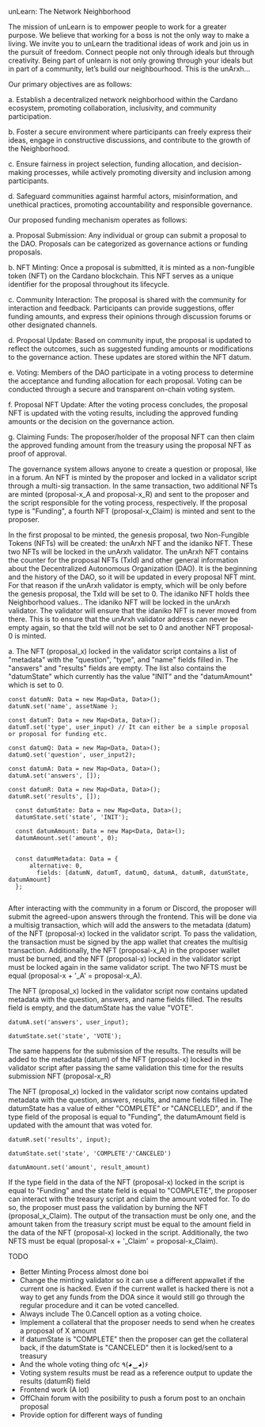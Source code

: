 unLearn: The Network Neighborhood

The mission of unLearn is to empower people to work for a greater purpose. We believe that working for a boss is not the only way to make a living. We invite you to unLearn the traditional ideas of work and join us in the pursuit of freedom. Connect people not only through ideals but through creativity. Being part of unlearn is not only growing through your ideals but in part of a community, let’s build our neighbourhood. This is the unArxh...

Our primary objectives are as follows:

a. Establish a decentralized network neighborhood within the Cardano ecosystem, promoting collaboration, inclusivity, and community participation.

b. Foster a secure environment where participants can freely express their ideas, engage in constructive discussions, and contribute to the growth of the Neighborhood.

c. Ensure fairness in project selection, funding allocation, and decision-making processes, while actively promoting diversity and inclusion among participants.

d. Safeguard communities against harmful actors, misinformation, and unethical practices, promoting accountability and responsible governance.


Our proposed funding mechanism operates as follows:

a. Proposal Submission: Any individual or group can submit a proposal to the DAO. Proposals can be categorized as governance actions or funding proposals.

b. NFT Minting: Once a proposal is submitted, it is minted as a non-fungible token (NFT) on the Cardano blockchain. This NFT serves as a unique identifier for the proposal throughout its lifecycle.

c. Community Interaction: The proposal is shared with the community for interaction and feedback. Participants can provide suggestions, offer funding amounts, and express their opinions through discussion forums or other designated channels.

d. Proposal Update: Based on community input, the proposal is updated to reflect the outcomes, such as suggested funding amounts or modifications to the governance action. These updates are stored within the NFT datum.

e. Voting: Members of the DAO participate in a voting process to determine the acceptance and funding allocation for each proposal. Voting can be conducted through a secure and transparent on-chain voting system.

f. Proposal NFT Update: After the voting process concludes, the proposal NFT is updated with the voting results, including the approved funding amounts or the decision on the governance action.

g. Claiming Funds: The proposer/holder of the proposal NFT can then claim the approved funding amount from the treasury using the proposal NFT as proof of approval.

The governance system allows anyone to create a question or proposal, like in a forum. An NFT is minted by the proposer and locked in a validator script through a multi-sig transaction. In the same transaction, two additional NFTs are minted (proposal-x_A and proposal-x_R) and sent to the proposer and the script responsible for the voting process, respectively. If the proposal type is "Funding", a fourth NFT (proposal-x_Claim) is minted and sent to the proposer.

In the first proposal to be minted, the genesis proposal, two Non-Fungible Tokens (NFTs) will be created: the unArxh NFT and the idaniko NFT. These two NFTs will be locked in the unArxh validator. The unArxh NFT contains the counter for the proposal NFTs (TxId) and other general information about the Decentralized Autonomous Organization (DAO). It is the beginning and the history of the DAO, so it will be updated in every proposal NFT mint. For that reason if the unArxh validator is empty, which will be only before the genesis proposal, the TxId will be set to 0. The idaniko NFT holds thee Neighborhood values.. The idaniko NFT will be locked in the unArxh validator. The validator will ensure that the idaniko NFT is never moved from there. This is to ensure that the unArxh validator address can never be empty again, so that the txId will not be set to 0 and another NFT proposal-0 is minted.

a. The NFT (proposal_x) locked in the validator script contains a list of "metadata" with the "question", "type", and "name" fields filled in. The "answers" and "results" fields are empty. The list also contains the "datumState" which currently has the value "INIT" and the "datumAmount" which is set to 0.


```
const datumN: Data = new Map<Data, Data>();
datumN.set('name', assetName );

const datumT: Data = new Map<Data, Data>();
datumT.set('type', user_input) // It can either be a simple proposal or proposal for funding etc. 

const datumQ: Data = new Map<Data, Data>();
datumQ.set('question', user_input2);

const datumA: Data = new Map<Data, Data>();
datumA.set('answers', []);

const datumR: Data = new Map<Data, Data>();
datumR.set('results', []);
  
  const datumState: Data = new Map<Data, Data>();
  datumState.set('state', 'INIT');

  const datumAmount: Data = new Map<Data, Data>();
  datumAmount.set('amount', 0);


  const datumMetadata: Data = {
      alternative: 0,
        fields: [datumN, datumT, datumQ, datumA, datumR, datumState, datumAmount]
  };
 
 ```

After interacting with the community in a forum or Discord, the proposer will submit the agreed-upon answers through the frontend. This will be done via a multisig transaction, which will add the answers to the metadata (datum) of the NFT (proposal-x) locked in the validator script. To pass the validation, the transaction must be signed by the app wallet that creates the multisig transaction. Additionally, the NFT (proposal-x_A) in the proposer wallet must be burned, and the NFT (proposal-x) locked in the validator script must be locked again in the same validator script. The two NFTS must be equal (proposal-x + '_A' = proposal-x_A).

The NFT (proposal_x) locked in the validator script now contains updated metadata with the question, answers, and name fields filled. The results field is empty, and the datumState has the value "VOTE".
```
datumA.set('answers', user_input);

datumState.set('state', 'VOTE');
```
The same happens for the submission of the results. The results will be added to the metadata (datum) of the NFT (proposal-x) locked in the validator script after passing the same validation this time for the results submission NFT (proposal-x_R)

The NFT (proposal_x) locked in the validator script now contains updated metadata with the question, answers, results, and name fields filled in. The datumState has a value of either "COMPLETE" or "CANCELLED", and if the type field of the proposal is equal to "Funding", the datumAmount field is updated with the amount that was voted for.
```
datumR.set('results', input);

datumState.set('state', 'COMPLETE'/'CANCELED')

datumAmount.set('amount', result_amount)
```
If the type field in the data of the NFT (proposal-x) locked in the script is equal to "Funding" and the state field is equal to "COMPLETE", the proposer can interact with the treasury script and claim the amount voted for. To do so, the proposer must pass the validation by burning the NFT (proposal_x_Claim). The output of the transaction must be only one, and the amount taken from the treasury script must be equal to the amount field in the data of the NFT (proposal-x) locked in the script. Additionally, the two NFTS must be equal (proposal-x + '_Claim' = proposal-x_Claim).

TODO
* Better Minting Process almost done boi
* Change the minting validator so it can use a different appwallet if the current one is hacked. Even if the current wallet is hacked there is not a way to get any funds from the DOA since it would still go through the regular procedure and it can be voted cancelled.
* Always include The 0.Cancell option as a voting choice.
* Implement a collateral that the proposer needs to send when he creates a proposal of X amount
* If datumState is "COMPLETE" then the proposer can get the collateral back, if the datumState is "CANCELED" then it is locked/sent to a treasury
* And the whole voting thing ofc ٩(◕‿◕)۶
* Voting system results must be read as a reference output to update the results (datumR) field
* Frontend work (A lot)
* OffChain forum with the posibility to push a forum post to an onchain proposal
* Provide option for different ways of funding
